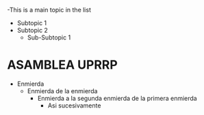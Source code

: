 -This is a main topic in the list
  - Subtopic 1
  - Subtopic 2 
     - Sub-Subtopic 1
     
# ASAMBLEA UPRRP
* Enmierda
  * Enmierda de la enmierda
    * Enmierda a la segunda enmierda de la primera enmierda
      * Asi sucesivamente 
